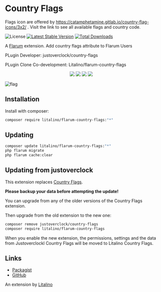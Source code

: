 # Country Flags

Flags icon are offered by https://catamphetamine.gitlab.io/country-flag-icons/3x2/ . Visit the link to see all available flags and country code.

![License](https://img.shields.io/badge/license-MIT-blue.svg) [![Latest Stable Version](https://img.shields.io/packagist/v/litalino/flarum-country-flags.svg)](https://packagist.org/packages/litalino/flarum-country-flags) [![Total Downloads](https://img.shields.io/packagist/dt/litalino/flarum-country-flags.svg)](https://packagist.org/packages/litalino/flarum-country-flags)

A [Flarum](http://flarum.org) extension. Add country flags attribute to Flarum Users

PLugin Developer: justoverclock/country-flags

PLugin Clone Co-development: Litalino/flarum-country-flags

<p align="center">
 <img src="https://github.com/Litalino/flarum-country-flags/assets/99712477/6752636f-14b4-4e7e-990e-e6cf0cf3a027" />

  <img src="https://github.com/Litalino/flarum-country-flags/assets/99712477/d6298ff5-a048-48bc-a871-dd9c46d91cbe" />

  <img src="https://user-images.githubusercontent.com/79002016/151670456-09b24cfd-c568-4f63-ad61-555e2b6e8cad.png" />

  <img src="https://i.ibb.co/PWy3gGy/sdf.png" />
</p>

![flag](https://i.ibb.co/xDDNzBv/2222.png)

## Installation

Install with composer:

```sh
composer require litalino/flarum-country-flags:"*"
```

## Updating

```sh
composer update litalino/flarum-country-flags:"*"
php flarum migrate
php flarum cache:clear
```

## Updating from justoverclock

This extension replaces [Country Flags](https://github.com/justoverclockl/country-flags).

**Please backup your data before attempting the update!**

You can upgrade from any of the older versions of the Country Flags extension.

Then upgrade from the old extension to the new one:

```sh
composer remove justoverclock/country-flags
composer require litalino/flarum-country-flags
```

When you enable the new extension, the permissions, settings and the data from Justoverclockl Country Flags will be moved to Litalino Country Flags.

## Links

- [Packagist](https://packagist.org/packages/litalino/flarum-country-flags)
- [GitHub](https://github.com/litalino/flarum-country-flags)

An extension by [Litalino](https://khatvongsong.vn)
